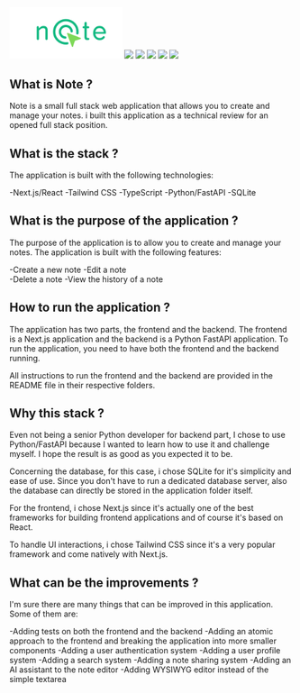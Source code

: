 <img src="logo.svg" alt="drawing" style="width:200px;"/>

<img src="https://img.shields.io/badge/Python-3-emerald">
<img src="https://img.shields.io/badge/Next.js-14-emerald">
<img src="https://img.shields.io/badge/Tailwind-3.4.1-emerald">
<img src="https://img.shields.io/badge/Fastapi-0.111.0-emerald">
<img src="https://img.shields.io/badge/Node-21.6.1-emerald">

## What is Note ?

Note is a small full stack web application that allows you to create and manage your notes. i built this application as a technical review for an opened full stack position.

## What is the stack ?

The application is built with the following technologies:

-Next.js/React
-Tailwind CSS
-TypeScript
-Python/FastAPI
-SQLite

## What is the purpose of the application ?

The purpose of the application is to allow you to create and manage your notes. The application is built with the following features:

-Create a new note
-Edit a note  
-Delete a note
-View the history of a note

## How to run the application ?

The application has two parts, the frontend and the backend. The frontend is a Next.js application and the backend is a Python FastAPI application. To run the application, you need to have both the frontend and the backend running.

All instructions to run the frontend and the backend are provided in the README file in their respective folders.

## Why this stack ?

Even not being a senior Python developer for backend part, I chose to use Python/FastAPI because I wanted to learn how to use it and challenge myself. I hope the result is as good as you expected it to be.

Concerning the database, for this case, i chose SQLite for it's simplicity and ease of use. Since you don't have to run a dedicated database server, also the database can directly be stored in the application folder itself.

For the frontend, i chose Next.js since it's actually one of the best frameworks for building frontend applications and of course it's based on React.

To handle UI interactions, i chose Tailwind CSS since it's a very popular framework and come natively with Next.js.

## What can be the improvements ?

I'm sure there are many things that can be improved in this application. Some of them are:

-Adding tests on both the frontend and the backend
-Adding an atomic approach to the frontend and breaking the application into more smaller components
-Adding a user authentication system
-Adding a user profile system
-Adding a search system
-Adding a note sharing system
-Adding an AI assistant to the note editor
-Adding WYSIWYG editor instead of the simple textarea
